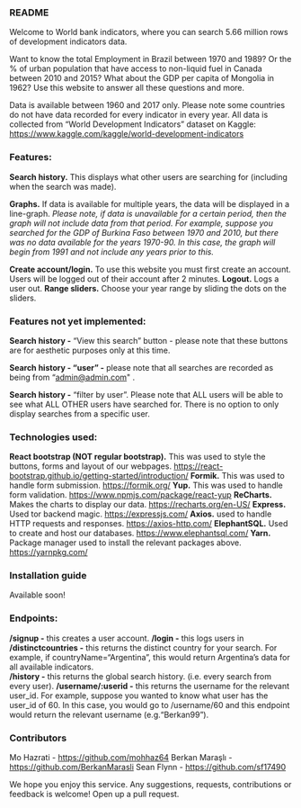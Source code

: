 ### README

Welcome to World bank indicators, where you can search 5.66 million rows of development indicators data.

Want to know the total Employment in Brazil between 1970 and 1989? Or the % of urban population that have access to non-liquid fuel in Canada between 2010 and 2015? What about the GDP per capita of Mongolia in 1962? Use this website to answer all these questions and more.

Data is available between 1960 and 2017 only. Please note some countries do not have data recorded for every indicator in every year. All data is collected from “World Development Indicators” dataset on Kaggle: https://www.kaggle.com/kaggle/world-development-indicators

### Features:

**Search history.** This displays what other users are searching for (including when the search was made).

**Graphs.** If data is available for multiple years, the data will be displayed in a line-graph. _Please note, if data is unavailable for a certain period, then the graph will not include data from that period. For example, suppose you searched for the GDP of Burkina Faso between 1970 and 2010, but there was no data available for the years 1970-90. In this case, the graph will begin from 1991 and not include any years prior to this._

**Create account/login.** To use this website you must first create an account. Users will be logged out of their account after 2 minutes.
**Logout.** Logs a user out.
**Range sliders.** Choose your year range by sliding the dots on the sliders.

### Features not yet implemented:

**Search history -** “View this search” button - please note that these buttons are for aesthetic purposes only at this time.

**Search history - “user” -** please note that all searches are recorded as being from “admin@admin.com" .

**Search history -** “filter by user”. Please note that ALL users will be able to see what ALL OTHER users have searched for. There is no option to only display searches from a specific user.

### Technologies used:

**React bootstrap (NOT regular bootstrap).** This was used to style the buttons, forms and layout of our webpages. https://react-bootstrap.github.io/getting-started/introduction/
**Formik.** This was used to handle form submission. https://formik.org/
**Yup.** This was used to handle form validation. https://www.npmjs.com/package/react-yup
**ReCharts.** Makes the charts to display our data. https://recharts.org/en-US/
**Express.** Used tor backend magic. https://expressjs.com/
**Axios.** used to handle HTTP requests and responses. https://axios-http.com/
**ElephantSQL.** Used to create and host our databases. https://www.elephantsql.com/
**Yarn.** Package manager used to install the relevant packages above. https://yarnpkg.com/

### Installation guide

Available soon!

### Endpoints:

**/signup -** this creates a user account.
**/login -** this logs users in
**/distinctcountries -** this returns the distinct country for your search. For example, if countryName=“Argentina”, this would return Argentina’s data for all available indicators.  
**/history -** this returns the global search history. (i.e. every search from every user).
**/username/:userid -** this returns the username for the relevant user_id. For example, suppose you wanted to know what user has the user_id of 60. In this case, you would go to /username/60 and this endpoint would return the relevant username (e.g.“Berkan99”).

### Contributors

Mo Hazrati - https://github.com/mohhaz64
Berkan Maraşlı - https://github.com/BerkanMarasli
Sean Flynn - https://github.com/sf17490

We hope you enjoy this service. Any suggestions, requests, contributions or feedback is welcome! Open up a pull request.
